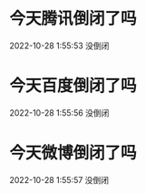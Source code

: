 # 今天腾讯倒闭了吗

2022-10-28 1:55:53 没倒闭

# 今天百度倒闭了吗

2022-10-28 1:55:56 没倒闭

# 今天微博倒闭了吗

2022-10-28 1:55:57 没倒闭

